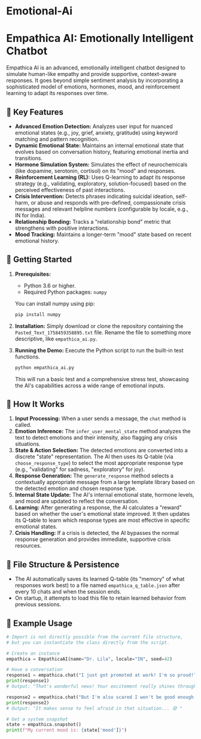 # Emotional-Ai
# Empathica AI: Emotionally Intelligent Chatbot

Empathica AI is an advanced, emotionally intelligent chatbot designed to simulate human-like empathy and provide supportive, context-aware responses. It goes beyond simple sentiment analysis by incorporating a sophisticated model of emotions, hormones, mood, and reinforcement learning to adapt its responses over time.

## 🌟 Key Features

*   **Advanced Emotion Detection:** Analyzes user input for nuanced emotional states (e.g., joy, grief, anxiety, gratitude) using keyword matching and pattern recognition.
*   **Dynamic Emotional State:** Maintains an internal emotional state that evolves based on conversation history, featuring emotional inertia and transitions.
*   **Hormone Simulation System:** Simulates the effect of neurochemicals (like dopamine, serotonin, cortisol) on its "mood" and responses.
*   **Reinforcement Learning (RL):** Uses Q-learning to adapt its response strategy (e.g., validating, exploratory, solution-focused) based on the perceived effectiveness of past interactions.
*   **Crisis Intervention:** Detects phrases indicating suicidal ideation, self-harm, or abuse and responds with pre-defined, compassionate crisis messages and relevant helpline numbers (configurable by locale, e.g., IN for India).
*   **Relationship Bonding:** Tracks a "relationship bond" metric that strengthens with positive interactions.
*   **Mood Tracking:** Maintains a longer-term "mood" state based on recent emotional history.

## 🚀 Getting Started

1.  **Prerequisites:**
    *   Python 3.6 or higher.
    *   Required Python packages: `numpy`

    You can install numpy using pip:
    ```bash
    pip install numpy
    ```

2.  **Installation:**
    Simply download or clone the repository containing the `Pasted_Text_1758459358895.txt` file. Rename the file to something more descriptive, like `empathica_ai.py`.

3.  **Running the Demo:**
    Execute the Python script to run the built-in test functions.
    ```bash
    python empathica_ai.py
    ```
    This will run a basic test and a comprehensive stress test, showcasing the AI's capabilities across a wide range of emotional inputs.

## 🧠 How It Works

1.  **Input Processing:** When a user sends a message, the `chat` method is called.
2.  **Emotion Inference:** The `infer_user_mental_state` method analyzes the text to detect emotions and their intensity, also flagging any crisis situations.
3.  **State & Action Selection:** The detected emotions are converted into a discrete "state" representation. The AI then uses its Q-table (via `choose_response_type`) to select the most appropriate response type (e.g., "validating" for sadness, "exploratory" for joy).
4.  **Response Generation:** The `generate_response` method selects a contextually appropriate message from a large template library based on the detected emotion and chosen response type.
5.  **Internal State Update:** The AI's internal emotional state, hormone levels, and mood are updated to reflect the conversation.
6.  **Learning:** After generating a response, the AI calculates a "reward" based on whether the user's emotional state improved. It then updates its Q-table to learn which response types are most effective in specific emotional states.
7.  **Crisis Handling:** If a crisis is detected, the AI bypasses the normal response generation and provides immediate, supportive crisis resources.

## 📂 File Structure & Persistence

*   The AI automatically saves its learned Q-table (its "memory" of what responses work best) to a file named `empathica_q_table.json` after every 10 chats and when the session ends.
*   On startup, it attempts to load this file to retain learned behavior from previous sessions.

## 🤖 Example Usage

```python
# Import is not directly possible from the current file structure,
# but you can instantiate the class directly from the script.

# Create an instance
empathica = EmpathicaAI(name="Dr. Lila", locale="IN", seed=42)

# Have a conversation
response1 = empathica.chat("I just got promoted at work! I'm so proud!")
print(response1)
# Output: "That's wonderful news! Your excitement really shines through. 😊 "

response2 = empathica.chat("But I'm also scared I won't be good enough.")
print(response2)
# Output: "It makes sense to feel afraid in that situation... 😰 "

# Get a system snapshot
state = empathica.snapshot()
print(f"My current mood is: {state['mood']}")
